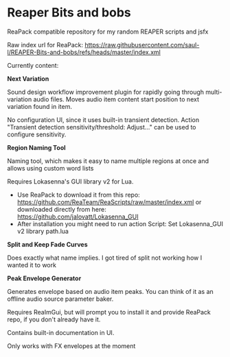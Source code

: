 # Reaper Bits and bobs

ReaPack compatible repository for my random REAPER scripts and jsfx

Raw index url for ReaPack: https://raw.githubusercontent.com/saul-l/REAPER-Bits-and-bobs/refs/heads/master/index.xml

Currently content:

**Next Variation**

Sound design workflow improvement plugin for rapidly going through multi-variation audio files.
Moves audio item content start position to next variation found in item.

No configuration UI, since it uses built-in transient detection. Action "Transient detection sensitivity/threshold: Adjust..." can be used to configure sensitivity.


**Region Naming Tool**

Naming tool, which makes it easy to name multiple regions at once and allows using custom word lists

Requires Lokasenna's GUI library v2 for Lua.  
- Use ReaPack to download it from this repo: https://github.com/ReaTeam/ReaScripts/raw/master/index.xml or downloaded directly from here: https://github.com/jalovatt/Lokasenna_GUI  
- After installation you might need to run action Script: Set Lokasenna_GUI v2 library path.lua


**Split and Keep Fade Curves**

Does exactly what name implies. I got tired of split not working how I wanted it to work


**Peak Envelope Generator**

Generates envelope based on audio item peaks.
You can think of it as an offline audio source parameter baker.

Requires ReaImGui, but will prompt you to install it and provide ReaPack repo,
if you don't already have it.

Contains built-in documentation in UI.

Only works with FX envelopes at the moment
